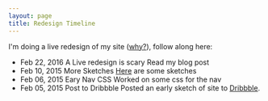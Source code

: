 ```yaml
---
layout: page
title: Redesign Timeline
---
```


I'm doing a live redesign of my site (<a href="2015/03/03/why-live-redesign/">why?</a>), follow along here:

<div class="timeline">
<ul>
	<li>
		<span class="time">Feb 22, 2016</span>
		<span class="title">A Live redesign is scary</span>
		<span class="text">Read my blog post</span>
	</li>
	<li>
		<span class="time">Feb 10, 2015</span>
		<span class="title">More Sketches</span>
		<span class="text"><a href="">Here</a> are some sketches</span>
	</li>
	<li>
		<span class="time">Feb 06, 2015</span>
		<span class="title">Eary Nav CSS</span>
		<span class="text">Worked on some css for the nav</span>
	</li>
	<li>
		<span class="time">Feb 05, 2015</span>
		<span class="title">Post to Dribbble</span>
		<span class="text">Posted an early sketch of site to <a href="">Dribbble</a>.</span>
	</li>
</ul>
</div>